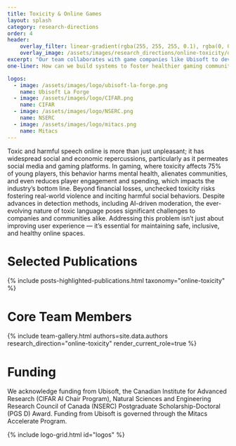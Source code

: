 ```yaml
---
title: Toxicity & Online Games
layout: splash
category: research-directions
order: 4
header:
    overlay_filter: linear-gradient(rgba(255, 255, 255, 0.1), rgba(0, 0, 0, 0.4))
    overlay_image: /assets/images/research_directions/online-toxicity/dystopian_city.webp
excerpt: "Our team collaborates with game companies like Ubisoft to develop responsible, real-time, human-in-the-loop AI systems for chat toxicity detection, creating safer online gaming communities."
one-liner: How can we build systems to foster healthier gaming communities?

logos:
  - image: /assets/images/logo/ubisoft-la-forge.png
    name: Ubisoft La Forge
  - image: /assets/images/logo/CIFAR.png
    name: CIFAR
  - image: /assets/images/logo/NSERC.png
    name: NSERC
  - image: /assets/images/logo/mitacs.png
    name: Mitacs
---
```


Toxic and harmful speech online is more than just unpleasant; it has widespread social and economic repercussions, particularly as it permeates social media and gaming platforms. In gaming, where toxicity affects 75% of young players, this behavior harms mental health, alienates communities, and even reduces player engagement and spending, which impacts the industry’s bottom line. Beyond financial losses, unchecked toxicity risks fostering real-world violence and inciting harmful social behaviors. Despite advances in detection methods, including AI-driven moderation, the ever-evolving nature of toxic language poses significant challenges to companies and communities alike. Addressing this problem isn’t just about improving user experience — it’s essential for maintaining safe, inclusive, and healthy online spaces.


# Selected Publications

{% include posts-highlighted-publications.html taxonomy="online-toxicity" %}


# Core Team Members

{% include team-gallery.html authors=site.data.authors research_direction="online-toxicity" render_current_role=true %}

# Funding

We acknowledge funding from Ubisoft, the Canadian Institute for Advanced Research (CIFAR AI Chair Program), Natural Sciences and Engineering Research Council of Canada (NSERC) Postgraduate Scholarship-Doctoral (PGS D) Award. Funding from Ubisoft is governed through the Mitacs Accelerate Program.

{% include logo-grid.html id="logos" %}
